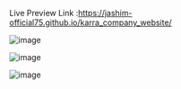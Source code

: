 Live Preview Link :https://jashim-official75.github.io/karra_company_website/

![image](https://github.com/user-attachments/assets/13655964-6083-4869-a622-aec98ddba744)

![image](https://github.com/user-attachments/assets/30fb6614-b7c5-4354-b668-cbbf0f05097f)


![image](https://github.com/user-attachments/assets/532f0460-441a-45ee-adeb-2fedccc56bb8)


